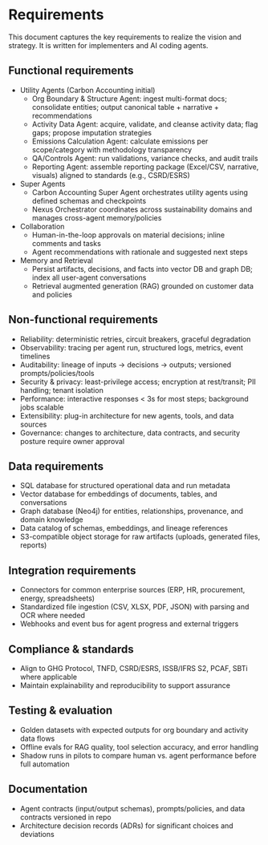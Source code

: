 # Requirements

This document captures the key requirements to realize the vision and strategy. It is written for implementers and AI coding agents.

## Functional requirements
- Utility Agents (Carbon Accounting initial)
  - Org Boundary & Structure Agent: ingest multi-format docs; consolidate entities; output canonical table + narrative + recommendations
  - Activity Data Agent: acquire, validate, and cleanse activity data; flag gaps; propose imputation strategies
  - Emissions Calculation Agent: calculate emissions per scope/category with methodology transparency
  - QA/Controls Agent: run validations, variance checks, and audit trails
  - Reporting Agent: assemble reporting package (Excel/CSV, narrative, visuals) aligned to standards (e.g., CSRD/ESRS)
- Super Agents
  - Carbon Accounting Super Agent orchestrates utility agents using defined schemas and checkpoints
  - Nexus Orchestrator coordinates across sustainability domains and manages cross-agent memory/policies
- Collaboration
  - Human-in-the-loop approvals on material decisions; inline comments and tasks
  - Agent recommendations with rationale and suggested next steps
- Memory and Retrieval
  - Persist artifacts, decisions, and facts into vector DB and graph DB; index all user-agent conversations
  - Retrieval augmented generation (RAG) grounded on customer data and policies

## Non-functional requirements
- Reliability: deterministic retries, circuit breakers, graceful degradation
- Observability: tracing per agent run, structured logs, metrics, event timelines
- Auditability: lineage of inputs → decisions → outputs; versioned prompts/policies/tools
- Security & privacy: least-privilege access; encryption at rest/transit; PII handling; tenant isolation
- Performance: interactive responses < 3s for most steps; background jobs scalable
- Extensibility: plug-in architecture for new agents, tools, and data sources
- Governance: changes to architecture, data contracts, and security posture require owner approval

## Data requirements
- SQL database for structured operational data and run metadata
- Vector database for embeddings of documents, tables, and conversations
- Graph database (Neo4j) for entities, relationships, provenance, and domain knowledge
- Data catalog of schemas, embeddings, and lineage references
- S3-compatible object storage for raw artifacts (uploads, generated files, reports)

## Integration requirements
- Connectors for common enterprise sources (ERP, HR, procurement, energy, spreadsheets)
- Standardized file ingestion (CSV, XLSX, PDF, JSON) with parsing and OCR where needed
- Webhooks and event bus for agent progress and external triggers

## Compliance & standards
- Align to GHG Protocol, TNFD, CSRD/ESRS, ISSB/IFRS S2, PCAF, SBTi where applicable
- Maintain explainability and reproducibility to support assurance

## Testing & evaluation
- Golden datasets with expected outputs for org boundary and activity data flows
- Offline evals for RAG quality, tool selection accuracy, and error handling
- Shadow runs in pilots to compare human vs. agent performance before full automation

## Documentation
- Agent contracts (input/output schemas), prompts/policies, and data contracts versioned in repo
- Architecture decision records (ADRs) for significant choices and deviations
